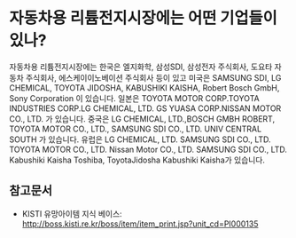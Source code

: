 # 자동차용 리튬전지시장에는 어떤 기업들이 있나?

자동차용 리튬전지시장에는 
한국은 엘지화학, 삼성SDI, 삼성전자 주식회사, 도요타 자동차 주식회사, 에스케이이노베이션 주식회사 등이 있고
미국은 SAMSUNG SDI, LG CHEMICAL, TOYOTA JIDOSHA, KABUSHIKI KAISHA, Robert Bosch GmbH, Sony Corporation 이 있습니다.
일본은 TOYOTA MOTOR CORP.TOYOTA INDUSTRIES CORP.LG CHEMICAL, LTD. GS YUASA CORP.NISSAN MOTOR CO., LTD. 가 있습니다.
중국은  LG CHEMICAL, LTD.,BOSCH GMBH ROBERT, TOYOTA MOTOR CO., LTD., SAMSUNG SDI CO., LTD. UNIV CENTRAL SOUTH 가 있습니다. 
유럽은  LG CHEMICAL, LTD.  SAMSUNG SDI CO., LTD.  TOYOTA MOTOR CO., LTD. Nissan Motor CO., LTD.  SAMSUNG SDI CO., LTD. Kabushiki Kaisha Toshiba, ToyotaJidosha Kabushiki Kaisha가 있습니다. 


## 참고문서
- KISTI 유망아이템 지식 베이스: http://boss.kisti.re.kr/boss/item/item_print.jsp?unit_cd=PI000135

